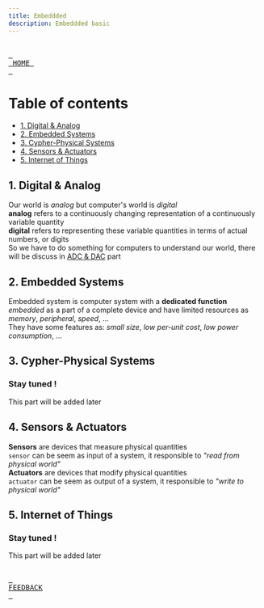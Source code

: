 ```yaml
---
title: Embeddded
description: Embeddded basic
---
```


<br> [<kbd> <br> HOME <br> </kbd>][HOME] <br>

# Table of contents
- [1. Digital & Analog](#1-digital--analog)
- [2. Embedded Systems](#2-embedded-systems)
- [3. Cypher-Physical Systems](#3-cypher-physical-systems)
- [4. Sensors & Actuators](#4-sensors--actuators)
- [5. Internet of Things](#5-internet-of-things)

## 1. Digital & Analog
Our world is *analog* but computer's world is *digital* \
**analog** refers to a continuously changing representation of a continuously variable quantity \
**digital** refers to representing these variable quantities in terms of actual numbers, or digits \
So we have to do something for computers to understand our world, there will be discuss in [ADC & DAC](#adc--dac) part

## 2. Embedded Systems
Embedded system is computer system with a **dedicated function** *embedded* as a part of a complete device and have limited resources as *memory*, *peripheral*, *speed*, ... \
They have some features as: *small size*, *low per-unit cost*, *low power consumption*, ...

## 3. Cypher-Physical Systems
### Stay tuned !
This part will be added later

## 4. Sensors & Actuators
**Sensors** are devices that measure physical quantities \
`sensor` can be seem as input of a system, it responsible to *"read from physical world"* \
**Actuators** are devices that modify physical quantities \
`actuator` can be seem as output of a system, it responsible to *"write to physical world"* 

## 5. Internet of Things
### Stay tuned !
This part will be added later

<br> [<kbd> <br> FEEDBACK <br> </kbd>][FEEDBACK]<br>

[HOME]: ../README.md
[FEEDBACK]: https://github.com/friendlydenji/notebook/discussions
